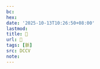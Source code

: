 ```yaml
---
bc:
hex:
date: '2025-10-13T10:26:50+08:00'
lastmod:
title: 􁕛
url: 􁕛
tags: [脈]
src: DCCV
note:
---
```

